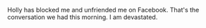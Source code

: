 ﻿Holly has blocked me and unfriended me on Facebook.
That's the conversation we had this morning.
I am devastated.
